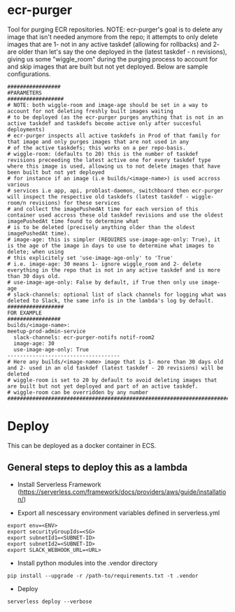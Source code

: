 # ecr-purger
Tool for purging ECR repositories. NOTE: ecr-purger's goal is to delete any image that isn't needed anymore from the repo; it attempts to only delete images
that are 1- not in any active taskdef (allowing for rollbacks) and 2- are older than let's say the one deployed in the
(latest taskdef - n revisions), giving us some "wiggle_room" during the purging process to account for and skip images that are built but not yet deployed. Below are sample configurations.
```
#################
#PARAMETERS
##################
# NOTE: both wiggle-room and image-age should be set in a way to account for not deleting freshly built images waiting 
# to be deployed (as the ecr-purger purges anything that is not in an active taskdef and taskdefs become active only after succesful deployments)
# ecr-purger inspects all active taskdefs in Prod of that family for that image and only purges images that are not used in any
# of the active taskdefs; this works on a per repo-basis.
# wiggle-room: (defaults to 20) this is the number of taskdef revisions preceeding the latest active one for every taskdef type where this image is used, allowing us to not delete images that have been built but not yet deployed 
# for instance if an image (i.e builds/<image-name>) is used accross various
# services i.e app, api, problast-daemon, switchboard then ecr-purger will inspect the respective old taskdefs (latest taskdef - wiggle-room/n revisions) for these services
# and collect the imagePushedAt time for each version of this container used accross these old taskdef revisions and use the oldest imagePushedAt time found to determine what
# is to be deleted (precisely anything older than the oldest imagePushedAt time).
# image-age: this is simpler (REQUIRES use-image-age-only: True), it is the age of the image in days to use to determine what images to delete; when using 
# this explicitely set 'use-image-age-only' to 'True'
# i.e. image-age: 30 means 1- ignore wiggle_room and 2- delete everything in the repo that is not in any active taskdef and is more than 30 days old.
# use-image-age-only: False by default, if True then only use image-age
# slack-channels: optional list of slack channels for logging what was deleted to Slack, the same info is in the lambda's log by default. 
##################
FOR EXAMPLE
#################
builds/<image-name>:
meetup-prod-admin-service
  slack-channels: ecr-purger-notifs notif-room2
  image-age: 30
  use-image-age-only: True 
------------------------------------
# Here any builds/<image-name> image that is 1- more than 30 days old and 2- used in an old taskdef (latest taskdef - 20 revisions) will be deleted
# wiggle-room is set to 20 by default to avoid deleting images that are built but not yet deployed and part of an active taskdef.
# wiggle-room can be overridden by any number
#############################################################################
```
# Deploy
This can be deployed as a docker container in ECS.

## General steps to deploy this as a lambda 

- Install Serverless Framework (https://serverless.com/framework/docs/providers/aws/guide/installation/)

- Export all nescessary environment variables defined in serverless.yml

```
export env=<ENV>
export securityGroupIds=<SG>
export subnetId1=<SUBNET-ID>
export subnetId2=<SUBNET-ID>
export SLACK_WEBHOOK_URL=<URL>

```

- Install python modules into the .vendor directory 
```
pip install --upgrade -r /path-to/requirements.txt -t .vendor
```

- Deploy
```
serverless deploy --verbose
```
